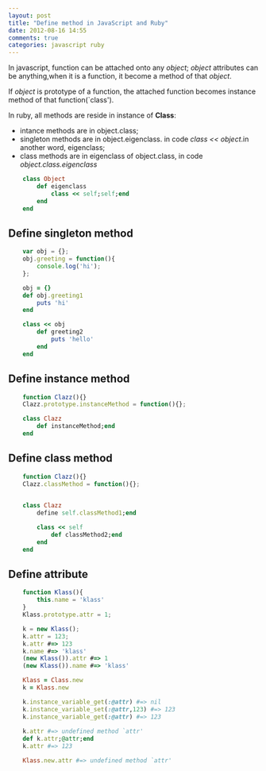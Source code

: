 ```yaml
---
layout: post
title: "Define method in JavaScript and Ruby"
date: 2012-08-16 14:55
comments: true
categories: javascript ruby
---
```


In javascript, function can be attached onto any *object*;
*object* attributes can be anything,when it is a function, it become a method of that *object*.

If *object* is prototype of a function, the attached function becomes
instance method of that function(`class').

In ruby, all methods are reside in instance of **Class**:

- intance methods are in object.class;
- singleton methods are in object.eigenclass. in code *class << object*.in another word, eigenclass;
- class methods are in eigenclass of object.class, in code *object.class.eigenclass*

``` ruby Object#eigenclass
	class Object
		def eigenclass
			class << self;self;end
		end
	end
```


## Define **singleton** method

``` javascript define singleton method in javascript
	var obj = {};
	obj.greeting = function(){
		console.log('hi');
	};
```

``` ruby define singleton method in ruby
	obj = {}
	def obj.greeting1
		puts 'hi'
	end

	class << obj
		def greeting2
			puts 'hello'
		end
	end
```

## Define **instance** method
``` javascript define instance method in javascript
	function Clazz(){}
	Clazz.prototype.instanceMethod = function(){};
```

``` ruby define instance method in ruby
	class Clazz
		def instanceMethod;end
	end
```

## Define **class** method
``` javascript define class method in javascript
	function Clazz(){}
	Clazz.classMethod = function(){};
	
```

``` ruby define class method in ruby
	class Clazz
		define self.classMethod1;end

		class << self
			def classMethod2;end
		end
	end
```

## Define attribute
``` javascript
	function Klass(){
		this.name = 'klass'
	}
	Klass.prototype.attr = 1;

	k = new Klass();
	k.attr = 123;
	k.attr #=> 123
	k.name #=> 'klass'
	(new Klass()).attr #=> 1
	(new Klass()).name #=> 'klass'
```

``` ruby
	Klass = Class.new
	k = Klass.new

	k.instance_variable_get(:@attr) #=> nil
	k.instance_variable_set(:@attr,123) #=> 123
	k.instance_variable_get(:@attr) #=> 123
	
	k.attr #=> undefined method `attr'
	def k.attr;@attr;end
	k.attr #=> 123

	Klass.new.attr #=> undefined method `attr'
```
